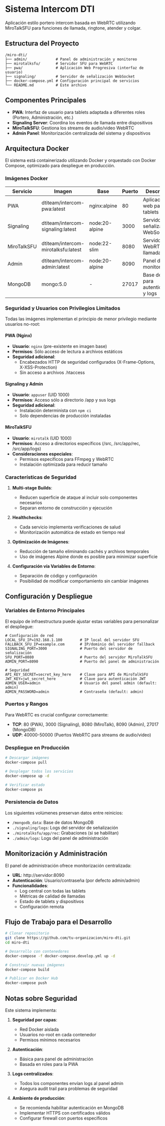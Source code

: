 # Sistema Intercom DTI

Aplicación estilo portero intercom basada en WebRTC utilizando MiroTalkSFU para funciones de llamada, ringtone, atender y colgar.

## Estructura del Proyecto

```
/miro-dti/
├── admin/             # Panel de administración y monitoreo
├── mirotalksfu/       # Servidor SFU para WebRTC
├── pwa/               # Aplicación Web Progresiva (interfaz de usuario)
├── signaling/         # Servidor de señalización WebSocket
├── docker-compose.yml # Configuración principal de servicios
└── README.md          # Este archivo
```

## Componentes Principales

- **PWA**: Interfaz de usuario para tablets adaptada a diferentes roles (Portero, Administración, etc.)
- **Signaling Server**: Coordina los eventos de llamada entre dispositivos
- **MiroTalkSFU**: Gestiona los streams de audio/video WebRTC
- **Admin Panel**: Monitorización centralizada del sistema y dispositivos

## Arquitectura Docker

El sistema está containerizado utilizando Docker y orquestado con Docker Compose, optimizado para despliegue en producción.

### Imágenes Docker

| Servicio    | Imagen                          | Base           | Puerto | Descripción                            |
|-------------|--------------------------------|----------------|--------|----------------------------------------|
| PWA         | dtiteam/intercom-pwa:latest    | nginx:alpine   | 80     | Aplicación web para tablets            |
| Signaling   | dtiteam/intercom-signaling:latest | node:20-alpine | 3000   | Servidor de señalización WebSocket     |
| MiroTalkSFU | dtiteam/intercom-mirotalksfu:latest | node:22-slim | 8080   | Servidor WebRTC para llamadas          |
| Admin       | dtiteam/intercom-admin:latest  | node:20-alpine | 8090   | Panel de monitorización                |
| MongoDB     | mongo:5.0                      | -              | 27017  | Base de datos para autenticación y logs|

### Seguridad y Usuarios con Privilegios Limitados

Todas las imágenes implementan el principio de menor privilegio mediante usuarios no-root:

#### PWA (Nginx)
- **Usuario**: `nginx` (pre-existente en imagen base)
- **Permisos**: Sólo acceso de lectura a archivos estáticos
- **Seguridad adicional**:
  - Encabezados HTTP de seguridad configurados (X-Frame-Options, X-XSS-Protection)
  - Sin acceso a archivos .htaccess

#### Signaling y Admin
- **Usuario**: `appuser` (UID 1000)
- **Permisos**: Acceso sólo a directorio /app y sus logs
- **Seguridad adicional**:
  - Instalación determinista con `npm ci`
  - Solo dependencias de producción instaladas

#### MiroTalkSFU
- **Usuario**: `mirotalk` (UID 1000)
- **Permisos**: Acceso a directorios específicos (/src, /src/app/rec, /src/app/logs)
- **Consideraciones especiales**:
  - Permisos específicos para FFmpeg y WebRTC
  - Instalación optimizada para reducir tamaño

### Características de Seguridad

1. **Multi-stage Builds**:
   - Reducen superficie de ataque al incluir solo componentes necesarios
   - Separan entorno de construcción y ejecución

2. **Healthchecks**:
   - Cada servicio implementa verificaciones de salud
   - Monitorización automática de estado en tiempo real

3. **Optimización de Imágenes**:
   - Reducción de tamaño eliminando cachés y archivos temporales
   - Uso de imágenes Alpine donde es posible para minimizar superficie

4. **Configuración vía Variables de Entorno**:
   - Separación de código y configuración
   - Posibilidad de modificar comportamiento sin cambiar imágenes

## Configuración y Despliegue

### Variables de Entorno Principales

El equipo de infraestructura puede ajustar estas variables para personalizar el despliegue:

```dotenv
# Configuración de red
LOCAL_SFU_IP=192.168.1.100        # IP local del servidor SFU
FALLBACK_SFU_IP=example.com       # IP/dominio del servidor fallback
SIGNALING_PORT=3000               # Puerto del servidor de señalización
SFU_PORT=8080                     # Puerto del servidor MiroTalkSFU
ADMIN_PORT=8090                   # Puerto del panel de administración

# Seguridad
API_KEY_SECRET=secret_key_here    # Clave para API de MiroTalkSFU
JWT_KEY=jwt_secret_here           # Clave para autenticación JWT
ADMIN_USER=admin                  # Usuario del panel admin (default: admin)
ADMIN_PASSWORD=admin              # Contraseña (default: admin)
```

### Puertos y Rangos

Para WebRTC es crucial configurar correctamente:

- **TCP**: 80 (PWA), 3000 (Signaling), 8080 (MiroTalk), 8090 (Admin), 27017 (MongoDB)
- **UDP**: 40000-50000 (Puertos WebRTC para streams de audio/video)

### Despliegue en Producción

```bash
# Descargar imágenes
docker-compose pull

# Desplegar todos los servicios
docker-compose up -d

# Verificar estado
docker-compose ps
```

### Persistencia de Datos

Los siguientes volúmenes preservan datos entre reinicios:

- `/mongodb_data`: Base de datos MongoDB
- `./signaling/logs`: Logs del servidor de señalización
- `./mirotalksfu/app/rec`: Grabaciones (si se habilitan)
- `./admin/logs`: Logs del panel de administración

## Monitorización y Administración

El panel de administración ofrece monitorización centralizada:

- **URL**: http://servidor:8090
- **Autenticación**: Usuario/contraseña (por defecto admin/admin)
- **Funcionalidades**:
  - Log central con todas las tablets
  - Métricas de calidad de llamadas
  - Estado de tablets y dispositivos
  - Configuración remota

## Flujo de Trabajo para el Desarrollo

```bash
# Clonar repositorio
git clone https://github.com/tu-organizacion/miro-dti.git
cd miro-dti

# Desarrollo con contenedores
docker-compose -f docker-compose.develop.yml up -d

# Construir nuevas imágenes
docker-compose build

# Publicar en Docker Hub
docker-compose push
```

## Notas sobre Seguridad

Este sistema implementa:

1. **Seguridad por capas**:
   - Red Docker aislada
   - Usuarios no-root en cada contenedor
   - Permisos mínimos necesarios

2. **Autenticación**:
   - Básica para panel de administración
   - Basada en roles para la PWA

3. **Logs centralizados**:
   - Todos los componentes envían logs al panel admin
   - Asegura audit trail para problemas de seguridad

4. **Ambiente de producción**:
   - Se recomienda habilitar autenticación en MongoDB
   - Implementar HTTPS con certificados válidos
   - Configurar firewall con puertos específicos